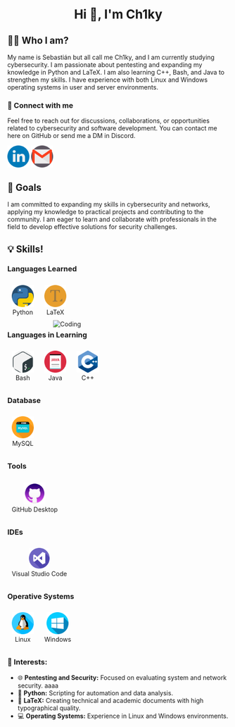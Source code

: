 <h1 align="center">Hi 👋, I'm Ch1ky</h1>

<h2> 🧑‍💻 Who I am? </h2>
My name is Sebastián but all call me Ch1ky, and I am currently studying cybersecurity. I am passionate about pentesting and expanding my knowledge in Python and LaTeX. I am also learning C++, Bash, and Java to strengthen my skills. I have experience with both Linux and Windows operating systems in user and server environments.

<h3 align="left">📨 Connect with me</h3>
Feel free to reach out for discussions, collaborations, or opportunities related to cybersecurity and software development. You can contact me here on GitHub or send me a DM in Discord.

<a href="https://www.linkedin.com/in/sci-cl/" target="_blank"><img src="linkedin.png" alt="Linkedin" width="50"></a> <a href="mailto:sebacaceresino@gmail.com" target="_blank"><img src="gmail.png" alt="Gmail" width="50"></a>
 

<p align="left">
<!-- Aquí puedes añadir tus enlaces de redes sociales -->
</p>

<h2>🌱 Goals</h2>
I am committed to expanding my skills in cybersecurity and networks, applying my knowledge to practical projects and contributing to the community. I am eager to learn and collaborate with professionals in the field to develop effective solutions for security challenges.

<h2>💡 Skills!</h2>

<h3>Languages Learned</h3>
<div align="left">
  <div style="display: inline-block; text-align: center; margin: 10px;">
    <img src="python_919852 (2).png" alt="Python" width="50"/><br>Python
  </div>
  <div style="display: inline-block; text-align: center; margin: 10px;">
    <img src="text-editor_196308.png" alt="LaTeX" width="50"/><br>LaTeX
  </div>
</div>

<img align="right" alt="Coding" width="400" src="cyberhead.gif">

<h3>Languages in Learning</h3>
<div align="left">
  <div style="display: inline-block; text-align: center; margin: 10px;">
    <img src="gnu-bash_919837.png" alt="Bash" width="50"/><br>Bash
  </div>
  <div style="display: inline-block; text-align: center; margin: 10px;">
    <img src="file_10095507.png" alt="Java" width="50"/><br>Java
  </div>
  <div style="display: inline-block; text-align: center; margin: 10px;">
    <img src="c_6132222.png" alt="C++" width="50"/><br>C++
  </div>
</div>

<h3>Database</h3>
<div align="left">
  <div style="display: inline-block; text-align: center; margin: 10px;">
    <img src="database_10124728.png" alt="MySQL" width="50"/><br>MySQL
  </div>
</div>

<h3>Tools</h3>
<div align="left">
  <div style="display: inline-block; text-align: center; margin: 10px;">
    <img src="1u671h0bmu13bfbm4klv6hc2rn-7a4fb512a5f1b1bc0e5d56faafa65081.png" alt="GitHub Desktop" width="50"/><br>GitHub Desktop
  </div>
</div>

<h3>IDEs</h3>
<div align="left">
  <div style="display: inline-block; text-align: center; margin: 10px;">
    <img src="visual-studio.png" alt="Visual Studio Code" width="47"/><br>Visual Studio Code
  </div>
</div>

<h3>Operative Systems</h3>
<div align="left">
  <div style="display: inline-block; text-align: center; margin: 10px;">
    <img src="linux.png" alt="Linux" width="50"/><br>Linux
  </div>
  <div style="display: inline-block; text-align: center; margin: 10px;">
    <img src="windows.png" alt="Windows" width="50"/><br>Windows
  </div>
</div>

### 💼 Interests:
- 🌐 **Pentesting and Security:** Focused on evaluating system and network security. aaaa
- 🐍 **Python:** Scripting for automation and data analysis.
- 📄 **LaTeX:** Creating technical and academic documents with high typographical quality.
- 💻 **Operating Systems:** Experience in Linux and Windows environments.


